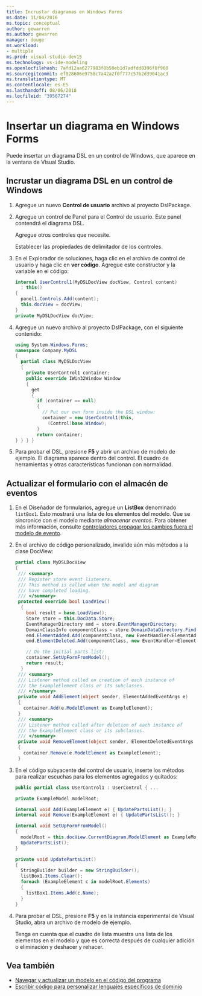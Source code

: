 ```yaml
---
title: Incrustar diagramas en Windows Forms
ms.date: 11/04/2016
ms.topic: conceptual
author: gewarren
ms.author: gewarren
manager: douge
ms.workload:
- multiple
ms.prod: visual-studio-dev15
ms.technology: vs-ide-modeling
ms.openlocfilehash: 7afd12aa6277983f8b50eb1d7adfdd8396f8f960
ms.sourcegitcommit: ef828606e9758c7a42a2f0f777c57b2d39041ac3
ms.translationtype: MT
ms.contentlocale: es-ES
ms.lasthandoff: 08/06/2018
ms.locfileid: "39567274"
---
```

# <a name="embed-a-diagram-in-a-windows-form"></a>Insertar un diagrama en Windows Forms

Puede insertar un diagrama DSL en un control de Windows, que aparece en la ventana de Visual Studio.

## <a name="embed-a-dsl-diagram-in-a-windows-control"></a>Incrustar un diagrama DSL en un control de Windows

1.  Agregue un nuevo **Control de usuario** archivo al proyecto DslPackage.

2.  Agregue un control de Panel para el Control de usuario. Este panel contendrá el diagrama DSL.

     Agregue otros controles que necesite.

     Establecer las propiedades de delimitador de los controles.

3.  En el Explorador de soluciones, haga clic en el archivo de control de usuario y haga clic en **ver código**. Agregue este constructor y la variable en el código:

    ```csharp
    internal UserControl1(MyDSLDocView docView, Control content)
      : this()
    {
      panel1.Controls.Add(content);
      this.docView = docView;
    }
    private MyDSLDocView docView;
    ```

4.  Agregue un nuevo archivo al proyecto DslPackage, con el siguiente contenido:

    ```csharp
    using System.Windows.Forms;
    namespace Company.MyDSL
    {
      partial class MyDSLDocView
      {
        private UserControl1 container;
        public override IWin32Window Window
        {
          get
          {
            if (container == null)
            {
              // Put our own form inside the DSL window:
              container = new UserControl1(this,
                (Control)base.Window);
            }
            return container;
    } } } }
    ```

5.  Para probar el DSL, presione **F5** y abrir un archivo de modelo de ejemplo. El diagrama aparece dentro del control. El cuadro de herramientas y otras características funcionan con normalidad.

## <a name="update-the-form-using-store-events"></a>Actualizar el formulario con el almacén de eventos

1.  En el Diseñador de formularios, agregue un **ListBox** denominado `listBox1`. Esto mostrará una lista de los elementos del modelo. Que se sincronice con el modelo mediante *almacenar eventos*. Para obtener más información, consulte [controladores propagar los cambios fuera el modelo de evento](../modeling/event-handlers-propagate-changes-outside-the-model.md).

2.  En el archivo de código personalizado, invalide aún más métodos a la clase DocView:

    ```csharp
    partial class MyDSLDocView
    {
     /// <summary>
     /// Register store event listeners.
     /// This method is called when the model and diagram
     /// have completed loading.
     /// </summary>
     protected override bool LoadView()
      {
        bool result = base.LoadView();
        Store store = this.DocData.Store;
        EventManagerDirectory emd = store.EventManagerDirectory;
        DomainClassInfo componentClass = store.DomainDataDirectory.FindDomainClass(typeof(ExampleElement));
        emd.ElementAdded.Add(componentClass, new EventHandler<ElementAddedEventArgs>(AddElement));
        emd.ElementDeleted.Add(componentClass, new EventHandler<ElementDeletedEventArgs>(RemoveElement));

        // Do the initial parts list:
        container.SetUpFormFromModel();
        return result;
      }
     /// <summary>
     /// Listener method called on creation of each instance of
     /// the ExampleElement class or its subclasses.
     /// </summary>
     private void AddElement(object sender, ElementAddedEventArgs e)
     {
       container.Add(e.ModelElement as ExampleElement);
     }
     /// <summary>
     /// Listener method called after deletion of each instance of
     /// the ExampleElement class or its subclasses.
     /// </summary>
     private void RemoveElement(object sender, ElementDeletedEventArgs e)
     {
       container.Remove(e.ModelElement as ExampleElement);
     }
    ```

3.  En el código subyacente del control de usuario, inserte los métodos para realizar escuchas para los elementos agregados y quitados:

    ```csharp
    public partial class UserControl1 : UserControl { ...

    private ExampleModel modelRoot;

    internal void Add(ExampleElement e) { UpdatePartsList(); }
    internal void Remove(ExampleElement e) { UpdatePartsList(); }

    internal void SetUpFormFromModel()
    {
      modelRoot = this.docView.CurrentDiagram.ModelElement as ExampleModel;
      UpdatePartsList();
    }

    private void UpdatePartsList()
    {
      StringBuilder builder = new StringBuilder();
      listBox1.Items.Clear();
      foreach (ExampleElement c in modelRoot.Elements)
      {
        listBox1.Items.Add(c.Name);
      }
    }
    ```

4.  Para probar el DSL, presione **F5** y en la instancia experimental de Visual Studio, abra un archivo de modelo de ejemplo.

     Tenga en cuenta que el cuadro de lista muestra una lista de los elementos en el modelo y que es correcta después de cualquier adición o eliminación y deshacer y rehacer.

## <a name="see-also"></a>Vea también

- [Navegar y actualizar un modelo en el código del programa](../modeling/navigating-and-updating-a-model-in-program-code.md)
- [Escribir código para personalizar lenguajes específicos de dominio](../modeling/writing-code-to-customise-a-domain-specific-language.md)
